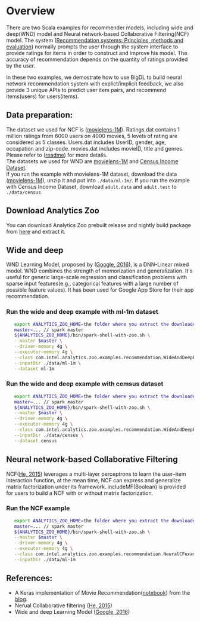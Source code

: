 # Overview

There are two Scala examples for recommender models, including wide and deep(WND) model and Neural network-based Collaborative Filtering(NCF) model.
The system ([Recommendation systems: Principles, methods and evaluation](http://www.sciencedirect.com/science/article/pii/S1110866515000341)) normally prompts the user through the system interface to provide ratings for items in order to construct and improve his model. The accuracy of recommendation depends on the quantity of ratings provided by the user.  

In these two examples, we demostrate how to use BigDL to build neural network recommendation system with explict/implicit feedback, we also provide 3 unique APIs to predict user item pairs, and recommend items(users) for users(items). 

## Data preparation: 
   The dataset we used for NCF is ([movielens-1M](https://grouplens.org/datasets/movielens/1m/)). Ratings.dat contains 1 million ratings from 6000 users on 4000 movies, 5 levels of rating are considered as 5 classes. Users.dat includes UserID, gender, age, occupation and zip-code. movies.dat includes movieID, title and genres. Please refer to ([readme](http://files.grouplens.org/datasets/movielens/ml-1m-README.txt)) for more details.  
   The datasets we used for WND are [movielens-1M](https://grouplens.org/datasets/movielens/1m/) and [Census Income Dataset](https://archive.ics.uci.edu/ml/datasets/Census+Income).  
   If you run the example with movielens-1M dataset, download the data ([movielens-1M](https://grouplens.org/datasets/movielens/1m/)), unzip it and put into `./data/ml-1m/`. If you run the example with Census Income Dataset, download `adult.data` and `adult.test` to `./data/census`
   

## Download Analytics Zoo
   You can download Analytics Zoo prebuilt release and nightly build package from [here](https://analytics-zoo.github.io/master/#release-download/) and extract it.

## Wide and deep
   WND Learning Model, proposed by ([Google, 2016](https://arxiv.org/pdf/1606.07792.pdf)), is a DNN-Linear mixed model. WND combines the strength of memorization and generalization. It's useful for generic large-scale regression and classification problems with sparse input features(e.g., categorical features with a large number of possible feature values). It has been used for Google App Store for their app recommendation.
### Run the wide and deep example with ml-1m dataset
``` bash
   export ANALYTICS_ZOO_HOME=the folder where you extract the downloaded Analytics Zoo zip package
   master=... // spark master
   ${ANALYTICS_ZOO_HOME}/bin/spark-shell-with-zoo.sh \
   --master $master \
   --driver-memory 4g \
   --executor-memory 4g \
   --class com.intel.analytics.zoo.examples.recommendation.WideAndDeepExample \
   --inputDir ./data/ml-1m \
   --dataset ml-1m
```

### Run the wide and deep example with cemsus dataset
``` bash
   export ANALYTICS_ZOO_HOME=the folder where you extract the downloaded Analytics Zoo zip package
   master=... // spark master
   ${ANALYTICS_ZOO_HOME}/bin/spark-shell-with-zoo.sh \
   --master $master \
   --driver-memory 4g \
   --executor-memory 4g \
   --class com.intel.analytics.zoo.examples.recommendation.WideAndDeepExample \
   --inputDir ./data/census \
   --dataset census
```


## Neural network-based Collaborative Filtering
   NCF([He, 2015](https://www.comp.nus.edu.sg/~xiangnan/papers/ncf.pdf)) leverages a multi-layer perceptrons to learn the user–item interaction function, at the mean time, NCF can express and generalize matrix factorization under its framework. includeMF(Boolean) is provided for users to build a NCF with or without matrix factorization. 
### Run the NCF example
``` bash
   export ANALYTICS_ZOO_HOME=the folder where you extract the downloaded Analytics Zoo zip package
   master=... // spark master
   ${ANALYTICS_ZOO_HOME}/bin/spark-shell-with-zoo.sh \
   --master $master \
   --driver-memory 4g \
   --executor-memory 4g \
   --class com.intel.analytics.zoo.examples.recommendation.NeuralCFexample \
   --inputDir ./data/ml-1m 
```

## References: 
* A Keras implementation of Movie Recommendation([notebook](https://github.com/ririw/ririw.github.io/blob/master/assets/Recommending%20movies.ipynb)) from the [blog](http://blog.richardweiss.org/2016/09/25/movie-embeddings.html).
* Nerual Collaborative filtering ([He, 2015](https://www.comp.nus.edu.sg/~xiangnan/papers/ncf.pdf))
* Wide and deep Learning Model ([Google, 2016](https://arxiv.org/pdf/1606.07792.pdf))
